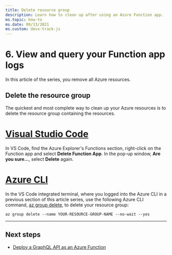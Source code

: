 ```yaml
---
title: Delete resource group
description: Learn how to clean up after using an Azure Function app.
ms.topic: how-to
ms.date: 09/13/2021
ms.custom: devx-track-js
---
```


# 6. View and query your Function app logs

In this article of the series, you remove all Azure resources.

## Delete the resource group

The quickest and most complete way to clean up your Azure resources is to delete the resource group containing the resources. 
# [Visual Studio Code](#tab/vscode-remove-resource-group)

In VS Code, find the Azure Explorer's Functions section, right-click on the Function app and select **Delete Function App**. In the pop-up window, **Are you sure...**, select **Delete** again. 

# [Azure CLI](#tab/azcli-remove-resource-group)

In the VS Code integrated terminal, where you logged into the Azure CLI in a previous section of this article series, use the following Azure CLI command, [az group delete](/cli/azure/group#az_group_delete), to delete your resource group:

```azurecli
az group delete --name YOUR-RESOURCE-GROUP-NAME --no-wait --yes
```

---

## Next steps

* [Deploy a GraphQL API as an Azure Function](../graphql/azure-function-hello-world.md)
